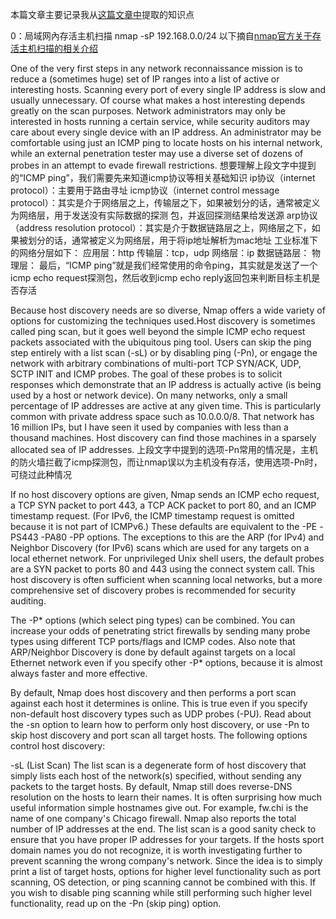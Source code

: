 本篇文章主要记录我从[这篇文章中](https://mp.weixin.qq.com/s/IpcIXqpzgt52nQILwS0kdg)提取的知识点

0：局域网內存活主机扫描
nmap -sP 192.168.0.0/24
以下摘自[nmap官方关于存活主机扫描的相关介绍](https://nmap.org/book/man-host-discovery.html)

One of the very first steps in any network reconnaissance mission is to reduce a (sometimes huge) set of IP ranges into a list of active or interesting hosts. 
Scanning every port of every single IP address is slow and usually unnecessary. Of course what makes a host interesting depends greatly on the scan purposes. 
Network administrators may only be interested in hosts running a certain service, while security auditors may care about every single device with an IP address. 
An administrator may be comfortable using just an ICMP ping to locate hosts on his internal network, while an external penetration tester may use a diverse 
set of dozens of probes in an attempt to evade firewall restrictions.
想要理解上段文字中提到的“ICMP ping”，我们需要先来知道icmp协议等相关基础知识
ip协议（internet protocol）：主要用于路由寻址
icmp协议（internet control message protocol）：其实是介于网络层之上，传输层之下，如果被划分的话，通常被定义为网络层，用于发送没有实际数据的探测
包，并返回探测结果给发送源
arp协议（address resolution protocol）：其实是介于数据链路层之上，网络层之下，如果被划分的话，通常被定义为网络层，用于将ip地址解析为mac地址
工业标准下的网络分层如下：
应用层：http
传输层：tcp，udp
网络层：ip
数据链路层：
物理层：
最后，“ICMP ping”就是我们经常使用的命令ping，其实就是发送了一个icmp echo request探测包，然后收到icmp echo reply返回包来判断目标主机是否存活

Because host discovery needs are so diverse, Nmap offers a wide variety of options for customizing the techniques used.Host discovery is sometimes called 
ping scan, but it goes well beyond the simple ICMP echo request packets associated with the ubiquitous ping tool. Users can skip the ping step entirely with 
a list scan (-sL) or by disabling ping (-Pn), or engage the network with arbitrary combinations of multi-port TCP SYN/ACK, UDP, SCTP INIT and ICMP probes. 
The goal of these probes is to solicit responses which demonstrate that an IP address is actually active (is being used by a host or network device). On many 
networks, only a small percentage of IP addresses are active at any given time. This is particularly common with private address space such as 10.0.0.0/8. 
That network has 16 million IPs, but I have seen it used by companies with less than a thousand machines. Host discovery can find those machines in a 
sparsely allocated sea of IP addresses.
上段文字中提到的选项-Pn常用的情况是，主机的防火墙拦截了icmp探测包，而让nmap误以为主机没有存活，使用选项-Pn时，可绕过此种情况

If no host discovery options are given, Nmap sends an ICMP echo request, a TCP SYN packet to port 443, a TCP ACK packet to port 80, and an ICMP timestamp
request. (For IPv6, the ICMP timestamp request is omitted because it is not part of ICMPv6.) These defaults are equivalent to the -PE -PS443 -PA80 -PP options. 
The exceptions to this are the ARP (for IPv4) and Neighbor Discovery (for IPv6) scans which are used for any targets on a local ethernet network. For unprivileged 
Unix shell users, the default probes are a SYN packet to ports 80 and 443 using the connect system call. This host discovery is often sufficient when scanning 
local networks, but a more comprehensive set of discovery probes is recommended for security auditing.

The -P* options (which select ping types) can be combined. You can increase your odds of penetrating strict firewalls by sending many probe types using 
different TCP ports/flags and ICMP codes. Also note that ARP/Neighbor Discovery is done by default against targets on a local Ethernet network even if you 
specify other -P* options, because it is almost always faster and more effective.

By default, Nmap does host discovery and then performs a port scan against each host it determines is online. This is true even if you specify non-default 
host discovery types such as UDP probes (-PU). Read about the -sn option to learn how to perform only host discovery, or use -Pn to skip host discovery and 
port scan all target hosts. The following options control host discovery:

-sL (List Scan)
The list scan is a degenerate form of host discovery that simply lists each host of the network(s) specified, without sending any packets to the target hosts. By 
default, Nmap still does reverse-DNS resolution on the hosts to learn their names. It is often surprising how much useful information simple hostnames give 
out. For example, fw.chi is the name of one company's Chicago firewall. Nmap also reports the total number of IP addresses at the end. The list scan is a good 
sanity check to ensure that you have proper IP addresses for your targets. If the hosts sport domain names you do not recognize, it is worth investigating further 
to prevent scanning the wrong company's network.
Since the idea is to simply print a list of target hosts, options for higher level functionality such as port scanning, OS detection, or ping scanning cannot be 
combined with this. If you wish to disable ping scanning while still performing such higher level functionality, read up on the -Pn (skip ping) option.
